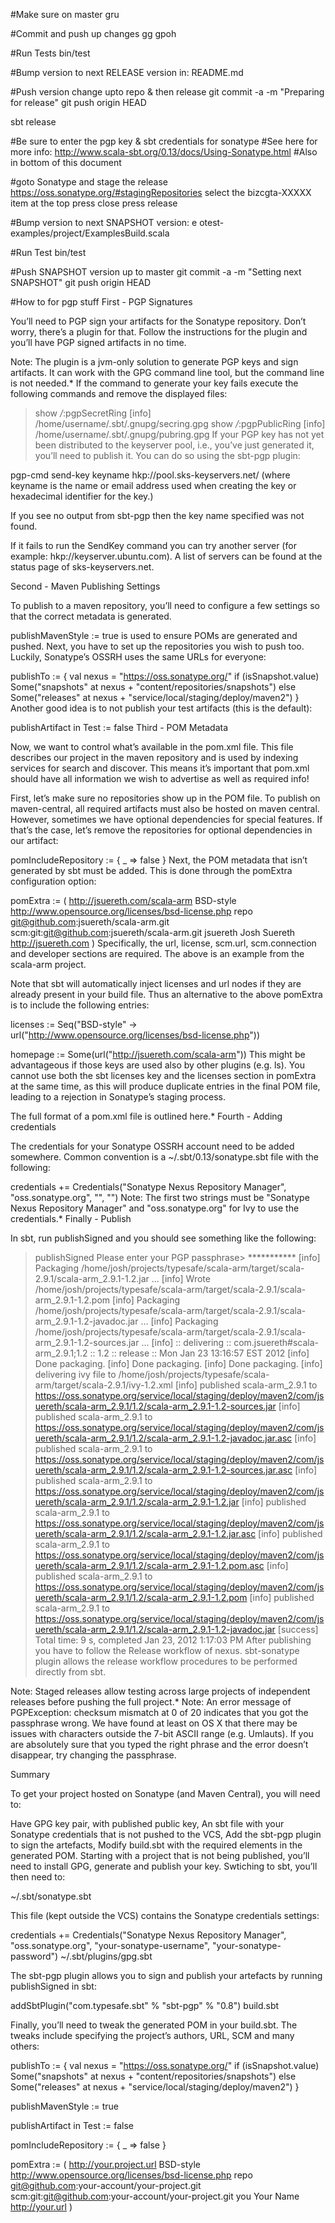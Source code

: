 


#Make sure on master
gru

#Commit and push up changes
gg
gpoh

#Run Tests
bin/test

#Bump version to next RELEASE version in:
  README.md

#Push version change upto repo & then release
git commit -a -m "Preparing for release"
git push origin HEAD

sbt release

#Be sure to enter the pgp key & sbt credentials for sonatype
#See here for more info: http://www.scala-sbt.org/0.13/docs/Using-Sonatype.html
#Also in bottom of this document

#goto Sonatype and stage the release
https://oss.sonatype.org/#stagingRepositories
select the bizcgta-XXXXX item at the top
press close
press release

#Bump version to next SNAPSHOT version:
e otest-examples/project/ExamplesBuild.scala

#Run Test
bin/test

#Push SNAPSHOT version up to master
git commit -a -m "Setting next SNAPSHOT"
git push origin HEAD


#How to for pgp stuff
First - PGP Signatures 

You’ll need to PGP sign your artifacts for the Sonatype repository. Don’t worry, there’s a plugin for that. Follow the instructions for the plugin and you’ll have PGP signed artifacts in no time.

Note: The plugin is a jvm-only solution to generate PGP keys and sign artifacts. It can work with the GPG command line tool, but the command line is not needed.*
If the command to generate your key fails execute the following commands and remove the displayed files:

> show */*:pgpSecretRing
[info] /home/username/.sbt/.gnupg/secring.gpg
> show */*:pgpPublicRing
[info] /home/username/.sbt/.gnupg/pubring.gpg
If your PGP key has not yet been distributed to the keyserver pool, i.e., you’ve just generated it, you’ll need to publish it. You can do so using the sbt-pgp plugin:

pgp-cmd send-key keyname hkp://pool.sks-keyservers.net/
(where keyname is the name or email address used when creating the key or hexadecimal identifier for the key.)

If you see no output from sbt-pgp then the key name specified was not found.

If it fails to run the SendKey command you can try another server (for example: hkp://keyserver.ubuntu.com). A list of servers can be found at the status page of sks-keyservers.net.

Second - Maven Publishing Settings 

To publish to a maven repository, you’ll need to configure a few settings so that the correct metadata is generated.

publishMavenStyle := true
is used to ensure POMs are generated and pushed. Next, you have to set up the repositories you wish to push too. Luckily, Sonatype’s OSSRH uses the same URLs for everyone:

publishTo := {
  val nexus = "https://oss.sonatype.org/"
  if (isSnapshot.value)
    Some("snapshots" at nexus + "content/repositories/snapshots")
  else
    Some("releases"  at nexus + "service/local/staging/deploy/maven2")
}
Another good idea is to not publish your test artifacts (this is the default):

publishArtifact in Test := false
Third - POM Metadata 

Now, we want to control what’s available in the pom.xml file. This file describes our project in the maven repository and is used by indexing services for search and discover. This means it’s important that pom.xml should have all information we wish to advertise as well as required info!

First, let’s make sure no repositories show up in the POM file. To publish on maven-central, all required artifacts must also be hosted on maven central. However, sometimes we have optional dependencies for special features. If that’s the case, let’s remove the repositories for optional dependencies in our artifact:

pomIncludeRepository := { _ => false }
Next, the POM metadata that isn’t generated by sbt must be added. This is done through the pomExtra configuration option:

pomExtra := (
  <url>http://jsuereth.com/scala-arm</url>
  <licenses>
    <license>
      <name>BSD-style</name>
      <url>http://www.opensource.org/licenses/bsd-license.php</url>
      <distribution>repo</distribution>
    </license>
  </licenses>
  <scm>
    <url>git@github.com:jsuereth/scala-arm.git</url>
    <connection>scm:git:git@github.com:jsuereth/scala-arm.git</connection>
  </scm>
  <developers>
    <developer>
      <id>jsuereth</id>
      <name>Josh Suereth</name>
      <url>http://jsuereth.com</url>
    </developer>
  </developers>)
Specifically, the url, license, scm.url, scm.connection and developer sections are required. The above is an example from the scala-arm project.

Note that sbt will automatically inject licenses and url nodes if they are already present in your build file. Thus an alternative to the above pomExtra is to include the following entries:

licenses := Seq("BSD-style" -> url("http://www.opensource.org/licenses/bsd-license.php"))

homepage := Some(url("http://jsuereth.com/scala-arm"))
This might be advantageous if those keys are used also by other plugins (e.g. ls). You cannot use both the sbt licenses key and the licenses section in pomExtra at the same time, as this will produce duplicate entries in the final POM file, leading to a rejection in Sonatype’s staging process.

The full format of a pom.xml file is outlined here.*
Fourth - Adding credentials 

The credentials for your Sonatype OSSRH account need to be added somewhere. Common convention is a ~/.sbt/0.13/sonatype.sbt file with the following:

credentials += Credentials("Sonatype Nexus Repository Manager",
                           "oss.sonatype.org",
                           "<your username>",
                           "<your password>")
Note: The first two strings must be "Sonatype Nexus Repository Manager" and "oss.sonatype.org" for Ivy to use the credentials.*
Finally - Publish 

In sbt, run publishSigned and you should see something like the following:

> publishSigned
Please enter your PGP passphrase> ***********
[info] Packaging /home/josh/projects/typesafe/scala-arm/target/scala-2.9.1/scala-arm_2.9.1-1.2.jar ...
[info] Wrote /home/josh/projects/typesafe/scala-arm/target/scala-2.9.1/scala-arm_2.9.1-1.2.pom
[info] Packaging /home/josh/projects/typesafe/scala-arm/target/scala-2.9.1/scala-arm_2.9.1-1.2-javadoc.jar ...
[info] Packaging /home/josh/projects/typesafe/scala-arm/target/scala-2.9.1/scala-arm_2.9.1-1.2-sources.jar ...
[info] :: delivering :: com.jsuereth#scala-arm_2.9.1;1.2 :: 1.2 :: release :: Mon Jan 23 13:16:57 EST 2012
[info] Done packaging.
[info] Done packaging.
[info] Done packaging.
[info]  delivering ivy file to /home/josh/projects/typesafe/scala-arm/target/scala-2.9.1/ivy-1.2.xml
[info]  published scala-arm_2.9.1 to https://oss.sonatype.org/service/local/staging/deploy/maven2/com/jsuereth/scala-arm_2.9.1/1.2/scala-arm_2.9.1-1.2-sources.jar
[info]  published scala-arm_2.9.1 to https://oss.sonatype.org/service/local/staging/deploy/maven2/com/jsuereth/scala-arm_2.9.1/1.2/scala-arm_2.9.1-1.2-javadoc.jar.asc
[info]  published scala-arm_2.9.1 to https://oss.sonatype.org/service/local/staging/deploy/maven2/com/jsuereth/scala-arm_2.9.1/1.2/scala-arm_2.9.1-1.2-sources.jar.asc
[info]  published scala-arm_2.9.1 to https://oss.sonatype.org/service/local/staging/deploy/maven2/com/jsuereth/scala-arm_2.9.1/1.2/scala-arm_2.9.1-1.2.jar
[info]  published scala-arm_2.9.1 to https://oss.sonatype.org/service/local/staging/deploy/maven2/com/jsuereth/scala-arm_2.9.1/1.2/scala-arm_2.9.1-1.2.jar.asc
[info]  published scala-arm_2.9.1 to https://oss.sonatype.org/service/local/staging/deploy/maven2/com/jsuereth/scala-arm_2.9.1/1.2/scala-arm_2.9.1-1.2.pom.asc
[info]  published scala-arm_2.9.1 to https://oss.sonatype.org/service/local/staging/deploy/maven2/com/jsuereth/scala-arm_2.9.1/1.2/scala-arm_2.9.1-1.2.pom
[info]  published scala-arm_2.9.1 to https://oss.sonatype.org/service/local/staging/deploy/maven2/com/jsuereth/scala-arm_2.9.1/1.2/scala-arm_2.9.1-1.2-javadoc.jar
[success] Total time: 9 s, completed Jan 23, 2012 1:17:03 PM
After publishing you have to follow the Release workflow of nexus. sbt-sonatype plugin allows the release workflow procedures to be performed directly from sbt.

Note: Staged releases allow testing across large projects of independent releases before pushing the full project.*
Note: An error message of PGPException: checksum mismatch at 0 of 20 indicates that you got the passphrase wrong. We have found at least on OS X that there may be issues with characters outside the 7-bit ASCII range (e.g. Umlauts). If you are absolutely sure that you typed the right phrase and the error doesn’t disappear, try changing the passphrase.

Summary 

To get your project hosted on Sonatype (and Maven Central), you will need to:

Have GPG key pair, with published public key,
An sbt file with your Sonatype credentials that is not pushed to the VCS,
Add the sbt-pgp plugin to sign the artefacts,
Modify build.sbt with the required elements in the generated POM.
Starting with a project that is not being published, you’ll need to install GPG, generate and publish your key. Swtiching to sbt, you’ll then need to:

~/.sbt/sonatype.sbt 

This file (kept outside the VCS) contains the Sonatype credentials settings:

credentials += Credentials("Sonatype Nexus Repository Manager",
                           "oss.sonatype.org",
                           "your-sonatype-username",
                           "your-sonatype-password")
~/.sbt/plugins/gpg.sbt 

The sbt-pgp plugin allows you to sign and publish your artefacts by running publishSigned in sbt:

addSbtPlugin("com.typesafe.sbt" % "sbt-pgp" % "0.8")
build.sbt 

Finally, you’ll need to tweak the generated POM in your build.sbt. The tweaks include specifying the project’s authors, URL, SCM and many others:

publishTo := {
  val nexus = "https://oss.sonatype.org/"
  if (isSnapshot.value)
    Some("snapshots" at nexus + "content/repositories/snapshots")
  else
    Some("releases" at nexus + "service/local/staging/deploy/maven2")
}

publishMavenStyle := true

publishArtifact in Test := false

pomIncludeRepository := { _ => false }

pomExtra := (
  <url>http://your.project.url</url>
  <licenses>
    <license>
      <name>BSD-style</name>
      <url>http://www.opensource.org/licenses/bsd-license.php</url>
      <distribution>repo</distribution>
    </license>
  </licenses>
  <scm>
    <url>git@github.com:your-account/your-project.git</url>
    <connection>scm:git:git@github.com:your-account/your-project.git</connection>
  </scm>
  <developers>
    <developer>
      <id>you</id>
      <name>Your Name</name>
      <url>http://your.url</url>
    </developer>
  </developers>
)